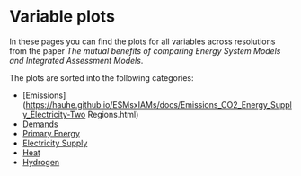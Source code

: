 # Variable plots
In these pages you can find the plots for all variables across resolutions from the paper _The mutual benefits of comparing Energy System Models and Integrated Assessment Models_.

The plots are sorted into the following categories:

* [Emissions](https://hauhe.github.io/ESMsxIAMs/docs/Emissions_CO2_Energy_Supply_Electricity-Two Regions.html)
* [Demands](demands.md)
* [Primary Energy]()
* [Electricity Supply]()
* [Heat]()
* [Hydrogen]()